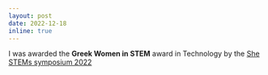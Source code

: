 ```yaml
---
layout: post
date: 2022-12-18
inline: true
---
```


I was awarded the **Greek Women in STEM** award in Technology by the [She STEMs symposium 2022](https://greekwomeninstem.com/symposium-2022/)
